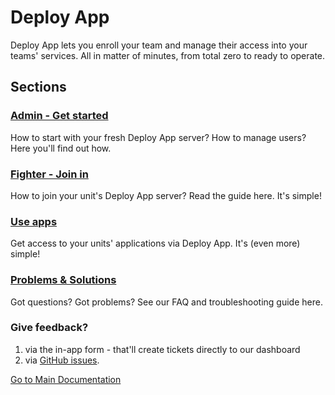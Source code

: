 # Deploy App

Deploy App lets you enroll your team and manage their access into your teams' services. All in matter of minutes, from total zero to ready to operate.

## Sections

### [Admin - Get started](./admin/home.md)
How to start with your fresh Deploy App server? How to manage users? Here you'll find out how. 

### [Fighter - Join in](./fighter/home.md)
How to join your unit's Deploy App server? Read the guide here. It's simple!

### [Use apps](./fighter/home.md)
Get access to your units' applications via Deploy App. It's (even more) simple!

### [Problems & Solutions](./faq/home.md)
Got questions? Got problems? See our FAQ and troubleshooting guide here.

### Give feedback?
1. via the in-app form - that'll create tickets directly to our dashboard
2. via [GitHub issues](https://github.com/pvarki/docker-rasenmaeher-integration).

[Go to Main Documentation](../index.md)